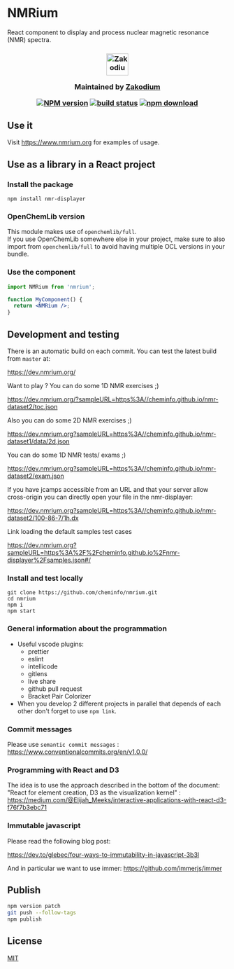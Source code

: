 # NMRium

React component to display and process nuclear magnetic resonance (NMR) spectra.

<h3 align="center">

  <a href="https://www.zakodium.com">
    <img src="https://www.zakodium.com/brand/zakodium-logo-white.svg" width="50" alt="Zakodium logo" />
  </a>

  <p>
    Maintained by <a href="https://www.zakodium.com">Zakodium</a>
  </p>

[![NPM version][npm-image]][npm-url]
[![build status][ci-image]][ci-url]
[![npm download][download-image]][download-url]

</h3>

## Use it

Visit https://www.nmrium.org for examples of usage.

## Use as a library in a React project

### Install the package

```console
npm install nmr-displayer
```

### OpenChemLib version

This module makes use of `openchemlib/full`.  
If you use OpenChemLib somewhere else in your project, make sure to also import
from `openchemlib/full` to avoid having multiple OCL versions in your bundle.

### Use the component

```jsx
import NMRium from 'nmrium';

function MyComponent() {
  return <NMRium />;
}
```

## Development and testing

There is an automatic build on each commit. You can test the latest build from `master` at:

https://dev.nmrium.org/

Want to play ? You can do some 1D NMR exercises ;)

https://dev.nmrium.org/?sampleURL=https%3A//cheminfo.github.io/nmr-dataset2/toc.json

Also you can do some 2D NMR exercises ;)

https://dev.nmrium.org?sampleURL=https%3A//cheminfo.github.io/nmr-dataset1/data/2d.json

You can do some 1D NMR tests/ exams ;)

https://dev.nmrium.org?sampleURL=https%3A//cheminfo.github.io/nmr-dataset2/exam.json

If you have jcamps accessible from an URL and that your server allow cross-origin you can directly open your file in the nmr-displayer:

https://dev.nmrium.org?sampleURL=https%3A//cheminfo.github.io/nmr-dataset2/100-86-7/1h.dx

Link loading the default samples test cases

https://dev.nmrium.org?sampleURL=https%3A%2F%2Fcheminfo.github.io%2Fnmr-displayer%2Fsamples.json#/

### Install and test locally

```console
git clone https://github.com/cheminfo/nmrium.git
cd nmrium
npm i
npm start
```

### General information about the programmation

- Useful vscode plugins:
  - prettier
  - eslint
  - intellicode
  - gitlens
  - live share
  - github pull request
  - Bracket Pair Colorizer
- When you develop 2 different projects in parallel that depends of each other don't forget to use `npm link`.

### Commit messages

Please use `semantic commit messages` : https://www.conventionalcommits.org/en/v1.0.0/

### Programming with React and D3

The idea is to use the approach described in the bottom of the document:
"React for element creation, D3 as the visualization kernel" :
https://medium.com/@Elijah_Meeks/interactive-applications-with-react-d3-f76f7b3ebc71

### Immutable javascript

Please read the following blog post:

https://dev.to/glebec/four-ways-to-immutability-in-javascript-3b3l

And in particular we want to use immer: https://github.com/immerjs/immer

## Publish

```bash
npm version patch
git push --follow-tags
npm publish
```

## License

[MIT](./LICENSE)

[npm-image]: https://img.shields.io/npm/v/nmrium.svg
[npm-url]: https://npmjs.org/package/nmrium
[ci-image]: https://github.com/cheminfo/nmrium/workflows/Node.js%20CI/badge.svg?branch=master
[ci-url]: https://github.com/cheminfo/nmrium/actions?query=workflow%3A%22Node.js+CI%22
[download-image]: https://img.shields.io/npm/dm/nmrium.svg
[download-url]: https://npmjs.org/package/nmrium
